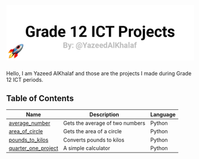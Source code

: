 # ![grade_12_ict_projects_banner](https://raw.githubusercontent.com/YazeedAlKhalaf/grade_12_ict_projects/main/readme_images/grade_12_ict_projects_banner.png)

Hello, I am Yazeed AlKhalaf and those are the projects I made during Grade 12 ICT periods.

## Table of Contents

| Name                                                                                                         | Description                     | Language |
| ------------------------------------------------------------------------------------------------------------ | ------------------------------- | -------- |
| [average_number](https://github.com/YazeedAlKhalaf/grade_12_ict_projects/tree/main/average_number)           | Gets the average of two numbers | Python   |
| [area_of_circle](https://github.com/YazeedAlKhalaf/grade_12_ict_projects/tree/main/area_of_circle)           | Gets the area of a circle       | Python   |
| [pounds_to_kilos](https://github.com/YazeedAlKhalaf/grade_12_ict_projects/tree/main/pounds_to_kilos)         | Converts pounds to kilos        | Python   |
| [quarter_one_project](https://github.com/YazeedAlKhalaf/grade_12_ict_projects/tree/main/quarter_one_project) | A simple calculator             | Python   |
